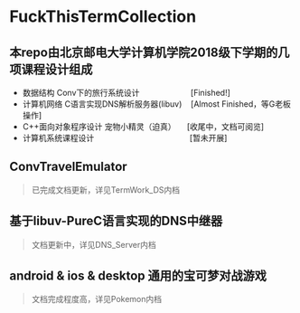 # FuckThisTermCollection
## 本repo由北京邮电大学计算机学院2018级下学期的几项课程设计组成
* 数据结构 Conv下的旅行系统设计&nbsp;&nbsp;&nbsp;&nbsp;&nbsp;&nbsp;&nbsp;&nbsp;&nbsp;&nbsp;&nbsp;&nbsp;&nbsp;&nbsp;&nbsp;&nbsp;&nbsp;&nbsp;&nbsp;&nbsp;&nbsp;&nbsp;&nbsp;[Finished!]
* 计算机网络 C语言实现DNS解析服务器(libuv)&nbsp;&nbsp;&nbsp;&nbsp;[Almost Finished，等G老板操作]
* C++面向对象程序设计 宠物小精灵（迫真）&nbsp;&nbsp;&nbsp;&nbsp;&nbsp;[收尾中，文档可阅览]
* 计算机系统课程设计&nbsp;&nbsp;&nbsp;&nbsp;&nbsp;&nbsp;&nbsp;&nbsp;&nbsp;&nbsp;&nbsp;&nbsp;&nbsp;&nbsp;&nbsp;&nbsp;&nbsp;&nbsp;&nbsp;&nbsp;&nbsp;&nbsp;&nbsp;&nbsp;&nbsp;&nbsp;&nbsp;&nbsp;&nbsp;&nbsp;&nbsp;&nbsp;&nbsp;&nbsp;&nbsp;&nbsp;&nbsp;&nbsp;&nbsp;&nbsp;&nbsp;&nbsp;&nbsp;[暂未开展]

## ConvTravelEmulator
> 已完成文档更新，详见TermWork_DS内档

## 基于libuv-PureC语言实现的DNS中继器
> 文档更新中，详见DNS_Server内档

## android & ios & desktop 通用的宝可梦对战游戏
> 文档完成程度高，详见Pokemon内档